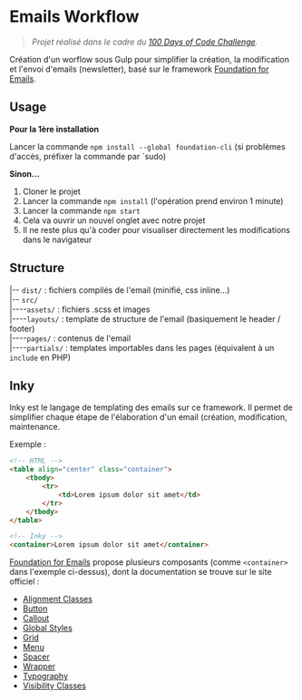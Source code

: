 # Emails Workflow

> *Projet réalisé dans le cadre du [100 Days of Code Challenge](https://github.com/hugodessomme/100-days-of-code).*

Création d'un worflow sous Gulp pour simplifier la création, la modification et l'envoi d'emails (newsletter), basé sur le framework [Foundation for Emails](http://foundation.zurb.com/emails.html).

## Usage

**Pour la 1ère installation**

Lancer la commande `npm install --global foundation-cli` (si problèmes d'accès, préfixer la commande par `sudo)

**Sinon...**

1. Cloner le projet
2. Lancer la commande `npm install` (l'opération prend environ 1 minute)
3. Lancer la commande `npm start`
4. Cela va ouvrir un nouvel onglet avec notre projet
5. Il ne reste plus qu'à coder pour visualiser directement les modifications dans le navigateur

## Structure
|-- `dist/` : fichiers compilés de l'email (minifié, css inline...)  
|-- `src/`  
|----`assets/` : fichiers .scss et images  
|----`layouts/` : template de structure de l'email (basiquement le header / footer)  
|----`pages/` : contenus de l'email  
|----`partials/` : templates importables dans les pages (équivalent à un `include` en PHP)

## Inky

Inky est le langage de templating des emails sur ce framework. Il permet de simplifier chaque étape de l'élaboration d'un email (création, modification, maintenance.

Exemple : 

```html
<!-- HTML -->
<table align="center" class="container">
	<tbody>
		<tr>
	  		<td>Lorem ipsum dolor sit amet</td>
		</tr>
	</tbody>
</table>

<!-- Inky -->
<container>Lorem ipsum dolor sit amet</container>
```

[Foundation for Emails](http://foundation.zurb.com/emails.html) propose plusieurs composants (comme `<container>` dans l'exemple ci-dessus), dont la documentation se trouve sur le site officiel : 

- [Alignment Classes](http://foundation.zurb.com/emails/docs/alignment.html)
- [Button ](http://foundation.zurb.com/emails/docs/button.html)
- [Callout](http://foundation.zurb.com/emails/docs/callout.html)
- [Global Styles](http://foundation.zurb.com/emails/docs/global.html)
- [Grid](http://foundation.zurb.com/emails/docs/grid.html)
- [Menu](http://foundation.zurb.com/emails/docs/menu.html)
- [Spacer](http://foundation.zurb.com/emails/docs/spacer.html)
- [Wrapper](http://foundation.zurb.com/emails/docs/wrapper.html)
- [Typography](http://foundation.zurb.com/emails/docs/typography.html)
- [Visibility Classes](http://foundation.zurb.com/emails/docs/visibility.html)

